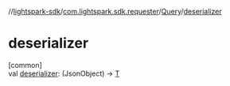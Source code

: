 //[lightspark-sdk](../../../index.md)/[com.lightspark.sdk.requester](../index.md)/[Query](index.md)/[deserializer](deserializer.md)

# deserializer

[common]\
val [deserializer](deserializer.md): (JsonObject) -&gt; [T](index.md)
